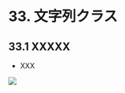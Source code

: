 # 33. 文字列クラス

## 33.1 XXXXX
- XXX
	
![](https://raw.githubusercontent.com/Siv3D/siv3d.site.resource/main/2025/tutorial2/string/1.png)

```cpp

```

